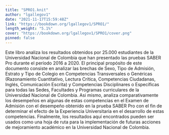 ```yaml
---
title: "SPRO1.knit"
author: "lgallegov1"
date: "2021-11-17T15:59:48Z"
link: "https://bookdown.org/lgallegov1/SPRO1/"
length_weight: "5.1%"
cover: "https://bookdown.org/lgallegov1/SPRO1/cover.png"
pinned: false
---
```


Este libro analiza los resultados obtenidos por 25.000 estudiantes de la Universidad Nacional de Colombia que han presentado las pruebas SABER Pro durante el período 2016 a 2020. El principal propósito de este documento consiste en analizar las brechas de Sexo, Tipo de Admisión, Estrato y Tipo de Colegio en Competencias Transversales o Genéricas (Razonamiento Cuantitativo, Lectura Crítica, Competencias Ciudadanas, Inglés, Comunicación Escrita) y Competencias Disciplinares o Específicas para todas las Sedes, Facultades y Programas curriculares de la Universidad Nacional de Colombia. Asi mismo, analiza comparativamente los desempeños en algunas de estas competencias en el Examen de Admisión con el desempeño obtenido en la prueba SABER Pro con el fin de determinar el efecto de la Experiencia Universitaria en el desarrollo de estas competencias. Finalmente, los resultados aquí encontrados pueden ser usados como una hoja de ruta para la implementación de futuras acciones de mejoramiento académico en la Universidad Nacional de Colombia.
